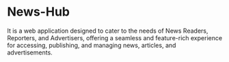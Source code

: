 # News-Hub
It is a web application designed to cater to the needs of News Readers, Reporters, and Advertisers, offering a seamless and feature-rich experience for accessing, publishing, and managing news, articles, and advertisements.
